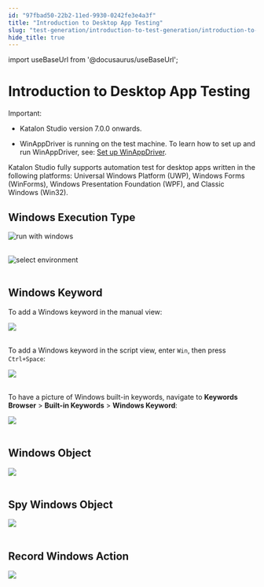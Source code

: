 ```yaml
---
id: "97fbad50-22b2-11ed-9930-0242fe3e4a3f"
title: "Introduction to Desktop App Testing"
slug: "test-generation/introduction-to-test-generation/introduction-to-desktop-app-testing"
hide_title: true
---
```

import useBaseUrl from '@docusaurus/useBaseUrl';


# <a id="id" class="anchor_top_offset"/><a id="ariaid-title1" class="anchor_top_offset"/>Introduction to Desktop App Testing

<div xmlns="http://www.w3.org/1999/xhtml" className="note important note_important"><span className="note__title">Important:</span> <ul className="ul"><li className="li"><p className="p">Katalon Studio version 7.0.0 onwards.</p></li><li className="li"><p className="p">WinAppDriver is running on the test machine. To learn how to set up and run WinAppDriver, see: <a className="xref" href="/test-generation/manage-projects/set-up-projects/windows-desktop-apps-testing/set-up-winappdriver">Set up WinAppDriver</a>.</p></li></ul>
</div>
<p xmlns="http://www.w3.org/1999/xhtml" className="p">Katalon Studio fully supports automation test for desktop apps   written in the following platforms: Universal Windows Platform   (UWP), Windows Forms (WinForms), Windows Presentation Foundation   (WPF), and Classic Windows (Win32).</p> 

## <a id="id_1" class="anchor_top_offset"/>Windows Execution Type

<p xmlns="http://www.w3.org/1999/xhtml" className="p">   <img className="image" src={useBaseUrl("https://github.com/katalon-studio/docs-images/raw/master/katalon-studio/docs/record-windows-actions/run-with-windows.png")} width={250} alt="run with windows" /><br /><br /> </p> 
<p xmlns="http://www.w3.org/1999/xhtml" className="p">   <img className="image" src={useBaseUrl("https://github.com/katalon-studio/docs-images/raw/master/katalon-studio/docs/introduction-desktop-app-testing/select-window-environment.png")} width={500} alt="select environment" /><br /><br /> </p> 
    

## <a id="id_2" class="anchor_top_offset"/>Windows Keyword

    
      
<p xmlns="http://www.w3.org/1999/xhtml" className="p">To add a Windows keyword in the manual view:</p> 
      
<p xmlns="http://www.w3.org/1999/xhtml" className="p">   <img className="image" height={364} src={useBaseUrl("https://github.com/katalon-studio/docs-images/raw/master/katalon-studio/docs/introduction-desktop-app-testing/Windows_Keyword_1.png")} width={481} /><br /><br /> </p> 
      
<p xmlns="http://www.w3.org/1999/xhtml" className="p">To add a Windows keyword in the script view, enter   <code className="ph codeph">Win</code>, then press <code className="ph codeph">Ctrl+Space</code>:</p> 
      
<p xmlns="http://www.w3.org/1999/xhtml" className="p">   <img className="image" height={268} src={useBaseUrl("https://github.com/katalon-studio/docs-images/raw/master/katalon-studio/docs/introduction-desktop-app-testing/Windows_Keyword_2.png")} width={563} /><br /><br /> </p> 
      
<p xmlns="http://www.w3.org/1999/xhtml" className="p">To have a picture of Windows built-in keywords, navigate to   <strong className="ph b">Keywords Browser</strong> &gt; <strong className="ph b">Built-in     Keywords</strong> &gt; <strong className="ph b">Windows Keyword</strong>:</p> 
      
<p xmlns="http://www.w3.org/1999/xhtml" className="p">   <img className="image" height={449} src={useBaseUrl("https://github.com/katalon-studio/docs-images/raw/master/katalon-studio/docs/introduction-desktop-app-testing/Windows_Keyword_3.png")} width={317} /><br /><br /> </p> 
    
  
    

## <a id="id_3" class="anchor_top_offset"/>Windows Object

    
      
<p xmlns="http://www.w3.org/1999/xhtml" className="p">   <img className="image" height={279} src={useBaseUrl("https://github.com/katalon-studio/docs-images/raw/master/katalon-studio/docs/introduction-desktop-app-testing/Windows_Object.png")} width={481} /><br /><br /> </p> 
    
  
    

## <a id="id_4" class="anchor_top_offset"/>Spy Windows Object

    
      
<p xmlns="http://www.w3.org/1999/xhtml" className="p">   <img className="image" height={62} src={useBaseUrl("https://github.com/katalon-studio/docs-images/raw/master/katalon-studio/docs/introduction-desktop-app-testing/Spy_Windows_Object.png")} width={549} /><br /><br /> </p> 
    
  
    

## <a id="id_5" class="anchor_top_offset"/>Record Windows Action

    
      
<p xmlns="http://www.w3.org/1999/xhtml" className="p">   <img className="image" height={65} src={useBaseUrl("https://github.com/katalon-studio/docs-images/raw/master/katalon-studio/docs/introduction-desktop-app-testing/Windows_Record_Action.png")} width={601} /><br /><br /> </p> 
    
  
